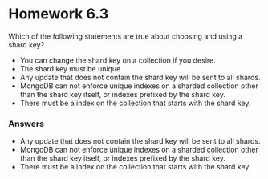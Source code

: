# Homework 6.3

Which of the following statements are true about choosing and using a shard key?

* You can change the shard key on a collection if you desire.
* The shard key must be unique
* Any update that does not contain the shard key will be sent to all shards.
* MongoDB can not enforce unique indexes on a sharded collection other than the shard key itself, or indexes prefixed by the shard key.
* There must be a index on the collection that starts with the shard key.

### Answers
* Any update that does not contain the shard key will be sent to all shards.
* MongoDB can not enforce unique indexes on a sharded collection other than the shard key itself, or indexes prefixed by the shard key.
* There must be a index on the collection that starts with the shard key.
